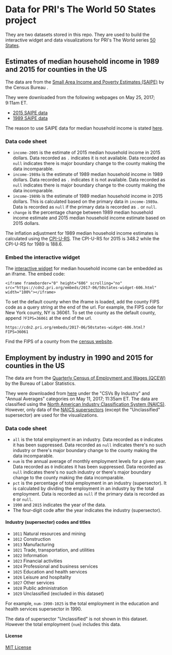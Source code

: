 # Data for PRI's The World 50 States project

They are two datasets stored in this repo. They are used to build the interactive widget and data visualizations for PRI's The World series [50 States](link).

## Estimates of median household income in 1989 and 2015 for counties in the US

The data are from the [Small Area Income and Poverty Estimates (SAIPE)](https://www.census.gov/did/www/saipe/index.html) by the Census Bureau . 

They were downloaded from the following webpages on May 25, 2017; 9:11am ET.
* [2015 SAIPE data](https://www.census.gov/did/www/saipe/data/statecounty/data/2015.html)
* [1989 SAIPE data](https://www.census.gov/did/www/saipe/downloads/estmod89/)

The reason to use SAIPE data for median household income is stated [here](https://www.census.gov/topics/income-poverty/guidance/data-sources.html).

### Data code sheet
* `income-2005` is the estimate of 2015 median household income in 2015 dollars. Data recorded as `.` indicates it is not available. Data recorded as `null` indicates there is major boundary change to the county making the data incomparable.
* `income-1989a` is the estimate of 1989 median household income in 1989 dollars. Data recorded as `.` indicates it is not available. Data recorded as `null` indicates there is major boundary change to the county making the data incomparable.
* `income-1989b` is the estimate of 1989 median household income in 2015 dollars. This is calculated based on the primary data in `income-1989a`. Data is recorded as `null` if the primary data is recorded as `.` or `null`.
* `change` is the percentage change between 1989 median household income estimate and 2015 median household income estimate based on 2015 dollars.

The inflation adjustment for 1989 median household income estimates is calculated using the [CPI-U-RS](https://www.census.gov/topics/income-poverty/income/guidance/current-vs-constant-dollars.html). The CPI-U-RS for 2015 is 348.2 while the CPI-U-RS for 1989 is 188.6.

### Embed the interactive widget

The [interactive widget](https://cdn2.pri.org/embeds/2017-06/50states-widget-606.html) for median household income can be embedded as an iframe.
The embed code:
```
<iframe frameborder="0" height="606" scrolling="no" src="https://cdn2.pri.org/embeds/2017-06/50states-widget-606.html" width="100%"></iframe>
```

To set the default county when the iframe is loaded, add the county FIPS code as a query string at the end of the url.
For example, the FIPS code for New York county, NY is 36061. To set the county as the default county, append `?FIPS=36061` at the end of the url.

```
https://cdn2.pri.org/embeds/2017-06/50states-widget-606.html?FIPS=36061
```

Find the FIPS of a county from the [census website](https://www.census.gov/geo/reference/codes/cou.html). 

## Employment by industry in 1990 and 2015 for counties in the US 

The data are from the [Quarterly Census of Employment and Wages (QCEW)](https://www.bls.gov/cew/) by the Bureau of Labor Statistics. 

They were downloaded from [here](https://www.bls.gov/cew/datatoc.htm#NAICS_BASED) under the "CSVs By Industry" and "Annual Averages" categories on May 11, 2017; 11:35am ET. The data are classified using the [North American Industry Classification System (NAICS)](https://www.census.gov/eos/www/naics/). However, only data of the [NAICS supersectors](https://data.bls.gov/cew/doc/titles/industry/industry_titles.htm) (except the "Unclassified" supersector) are used for the visualizations.

### Data code sheet
* `all` is the total employment in an industry. Data recorded as `0` indicates it has been suppressed. Data recorded as `null` indicates there's no such industry or there's major boundary change to the county making the data incomparable.
* `num` is the annual average of monthly employment levels for a given year. Data recorded as `0` indicates it has been suppressed. Data recorded as `null` indicates there's no such industry or there's major boundary change to the county making the data incomparable.
* `pct` is the percentage of total employment in an industry (supersector). It is calculated by dividing the employment in an industry by the total employment. Data is recorded as `null` if the primary data is recorded as `0` or `null`.
* `1990` and `2015` indicates the year of the data.
* The four-digit code after the year indicates the industry (supersector). 

#### Industry (supersector) codes and titles
* `1011` Natural resources and mining
* `1012` Construction
* `1013` Manufacturing
* `1021` Trade, transportation, and utilities
* `1022` Information
* `1023` Financial activities
* `1024` Professional and business services
* `1025` Education and health services
* `1026` Leisure and hospitality
* `1027` Other services
* `1028` Public administration
* `1029` Unclassified (excluded in this dataset)

For example, `num-1990-1025` is the total employment in the education and health services supersector in 1990.

The data of supersector "Unclassified" is not shown in this dataset. However the total employment (`num`) includes this data.

#### License
[MIT License](https://github.com/pri-data/50-states/blob/master/LICENSE)
